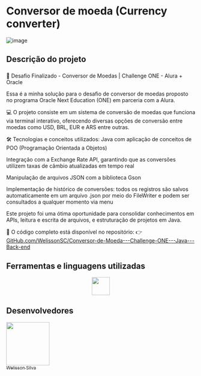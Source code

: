 <h1>Conversor de moeda (Currency converter)</h1>

![image](https://github.com/user-attachments/assets/c59b958f-f1d2-4630-8153-a301249f9a74)


## Descrição do projeto

### <p align="justify">
🎯 Desafio Finalizado - Conversor de Moedas | Challenge ONE - Alura + Oracle

Essa é a minha solução para o desafio de conversor de moedas proposto no programa Oracle Next Education (ONE) em parceria com a Alura.

💻 O projeto consiste em um sistema de conversão de moedas que funciona via terminal interativo, oferecendo diversas opções de conversão entre moedas como USD, BRL, EUR e ARS entre outras.

🛠️ Tecnologias e conceitos utilizados:
Java com aplicação de conceitos de POO (Programação Orientada a Objetos)

Integração com a Exchange Rate API, garantindo que as conversões utilizem taxas de câmbio atualizadas em tempo real

Manipulação de arquivos JSON com a biblioteca Gson

Implementação de histórico de conversões: todos os registros são salvos automaticamente em um arquivo .json por meio do FileWriter e podem ser consultados a qualquer momento via menu

Este projeto foi uma ótima oportunidade para consolidar conhecimentos em APIs, leitura e escrita de arquivos, e estruturação de projetos em Java.

📁 O código completo está disponível no repositório:
👉 [GitHub.com/WelissonSC/Conversor-de-Moeda---Challenge-ONE---Java---Back-end](https://github.com/WelissonSC/Conversor-de-Moeda---Challenge-ONE---Java---Back-end)
</p>

## Ferramentas e linguagens utilizadas 

<p align="center"> 
  <img src="https://skillicons.dev/icons?i=java" width="48"> 
 <p/>


 ## Desenvolvedores

 [<img src="https://avatars.githubusercontent.com/u/119025122?s=400&u=df5d07f38faf4e8a7944ff0c7516d430359e2214&v=4" width=115><br><sub>Welisson Silva</sub>](https://github.com/WelissonSC) 
